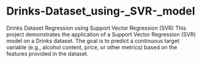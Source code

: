 # Drinks-Dataset_using-_SVR-_model
Drinks Dataset Regression using Support Vector Regression (SVR) This project demonstrates the application of a Support Vector Regression (SVR) model on a Drinks dataset. The goal is to predict a continuous target variable (e.g., alcohol content, price, or other metrics) based on the features provided in the dataset.
